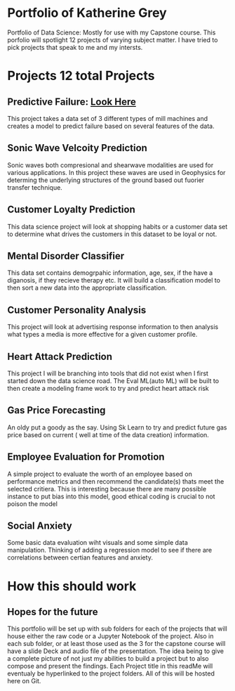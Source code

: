 # Portfolio of Katherine Grey 
Portfolio of Data Science: Mostly for use with my Capstone course.  This porfolio will spotlight 12 projects of varying subject matter.  I have tried to pick projects that speak to me and my intersts. 
# Projects 12 total Projects
## Predictive Failure: [Look Here](https://github.com/LadyKate7390/Kate_G_DS_Portfolio/tree/main/Predictive_Failure)
  This project takes a data set of 3 different types of mill machines and creates a model to predict failure based on several features of the data. 
## Sonic Wave Velcoity Prediction
  Sonic waves both compresional and shearwave modalities are used for various applications.  In this project these waves are used in Geophysics for determing the underlying structures of the ground based out fuorier transfer technique. 
## Customer Loyalty Prediction
  This data science project will look at shopping habits or a customer data set to determine what drives the customers in this dataset to be loyal or not. 
## Mental Disorder Classifier 
  This data set contains demogrpahic information, age, sex, if the have a diganosis, if they recieve therapy etc.  It will build a classification model to then sort a new data into the appropriate classification.
## Customer Personality Analysis
  This project will look at advertising response information to then analysis what types a media is more effective for a given customer profile.  
## Heart Attack Prediction
  This project I will be branching into tools that did not exist when I first started down the data science road.  The Eval ML(auto ML) will be built to then create a modeling frame work to try and predict heart attack risk 
## Gas Price Forecasting
  An oldy put a goody as the say.  Using Sk Learn to try and predict future gas price based on current ( well at time of the data creation) information. 
## Employee Evaluation for Promotion
  A simple project to evaluate the worth of an employee based on performance metrics and then recommend the candidate(s) thats meet the selected critiera.  This is interesting because there are many possible instance to put bias into this model, good ethical coding is crucial to not poison the model
## Social Anxiety 
  Some basic data evaluation wiht visuals and some simple data manipulation.  Thinking of adding a regression model to see if there are correlations between certian features and anxiety. 
# How this should work 
  ## Hopes for the future
  This portfolio will be set up with sub folders for each of the projects that will house either the raw code or a Jupyter Notebook of the project. Also in each sub folder, or at least those used as the 3 for the capstone course will have a slide Deck and audio file of the presentation.  The idea being to give a complete picture of not just my abilities to build a project but to also compose and present the findings.  Each Project title in this readMe will eventualy be hyperlinked to the project folders.  All of this will be hosted here on Git. 
